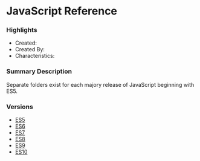 # JavaScript Reference

### Highlights

- Created:
- Created By:
- Characteristics:

### Summary Description

Separate folders exist for each majory release of JavaScript beginning with ES5.

### Versions

- [ES5](ES5/)
- [ES6](ES6/)
- [ES7](ES7/)
- [ES8](ES8/)
- [ES9](ES9/)
- [ES10](ES10/)
